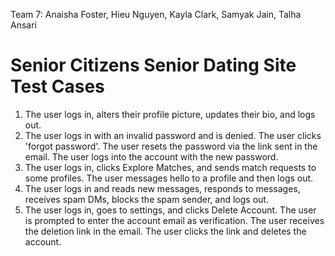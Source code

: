 Team 7: Anaisha Foster, Hieu Nguyen, Kayla Clark, Samyak Jain, Talha Ansari
# Senior Citizens Senior Dating Site Test Cases

1. The user logs in, alters their profile picture, updates their bio, and logs out.
2. The user logs in with an invalid password and is denied. The user clicks 'forgot password'. The user resets the password via the link sent in the email. The user logs into the account with the new password.
3. The user logs in, clicks Explore Matches, and sends match requests to some profiles. The user messages hello to a profile and then logs out.
4. The user logs in and reads new messages, responds to messages, receives spam DMs, blocks the spam sender, and logs out.
5. The user logs in, goes to settings, and clicks Delete Account. The user is prompted to enter the account email as verification. The user receives the deletion link in the email. The user clicks the link and deletes the account.
